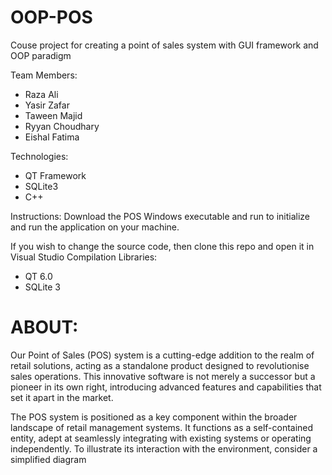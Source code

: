 # OOP-POS
Couse project for creating a point of sales system with GUI framework and OOP paradigm

Team Members:
- Raza Ali
- Yasir Zafar
- Taween Majid
- Ryyan Choudhary
- Eishal Fatima

Technologies:
- QT Framework
- SQLite3
- C++

Instructions:
Download the POS Windows executable and run to initialize and run the application on your machine.

If you wish to change the source code, then clone this repo and open it in Visual Studio
Compilation Libraries:
- QT 6.0
- SQLite 3
# ABOUT:
Our Point of Sales (POS) system is a cutting-edge addition to the realm of retail solutions,
acting as a standalone product designed to revolutionise sales operations. This innovative
software is not merely a successor but a pioneer in its own right, introducing advanced features
and capabilities that set it apart in the market.

The POS system is positioned as a key component within the broader landscape of retail
management systems. It functions as a self-contained entity, adept at seamlessly integrating
with existing systems or operating independently. To illustrate its interaction with the
environment, consider a simplified diagram
